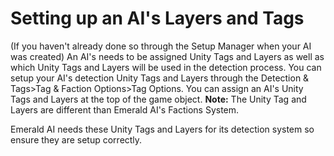 # Setting up an AI's Layers and Tags
(If you haven't already done so through the Setup Manager when your AI was created) An AI's needs to be assigned Unity Tags and Layers as well as which Unity Tags and Layers will be used in the detection process. You can setup your AI's detection Unity Tags and Layers through the Detection & Tags>Tag & Faction Options>Tag Options. You can assign an AI's Unity Tags and Layers at the top of the game object. **Note:** The Unity Tag and Layers are different than Emerald AI's Factions System.

Emerald AI needs these Unity Tags and Layers for its detection system so ensure they are setup correctly.